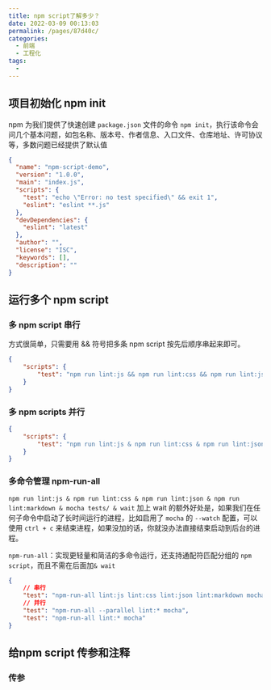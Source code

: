 ```yaml
---
title: npm script了解多少？
date: 2022-03-09 00:13:03
permalink: /pages/87d40c/
categories:
  - 前端
  - 工程化
tags:
  - 
---
```

## 项目初始化 npm init 
npm 为我们提供了快速创建 `package.json` 文件的命令 `npm init`，执行该命令会问几个基本问题，如包名称、版本号、作者信息、入口文件、仓库地址、许可协议等，多数问题已经提供了默认值
```json
{
  "name": "npm-script-demo",
  "version": "1.0.0",
  "main": "index.js",
  "scripts": {
    "test": "echo \"Error: no test specified\" && exit 1",
    "eslint": "eslint **.js"
  },
  "devDependencies": {
    "eslint": "latest"
  },
  "author": "",
  "license": "ISC",
  "keywords": [],
  "description": ""
}
```
## 运行多个 npm script
### 多 npm script 串行
方式很简单，只需要用 && 符号把多条 npm script 按先后顺序串起来即可。
```json
{
    "scripts": {
        "test": "npm run lint:js && npm run lint:css && npm run lint:json && npm run lint:markdown && mocha tests/"
    } 
}
```
### 多 npm scripts 并行
```json
{
    "scripts": {
        "test": "npm run lint:js & npm run lint:css & npm run lint:json & npm run lint:markdown & mocha tests/"
    } 
}
```

### 多命令管理 npm-run-all
`npm run lint:js & npm run lint:css & npm run lint:json & npm run lint:markdown & mocha tests/ & wait`
加上 wait 的额外好处是，如果我们在任何子命令中启动了长时间运行的进程，比如启用了 `mocha` 的 `--watch` 配置，可以使用 `ctrl + c` 来结束进程，如果没加的话，你就没办法直接结束启动到后台的进程。

`npm-run-all`：实现更轻量和简洁的多命令运行，还支持通配符匹配分组的 `npm script`，而且不需在后面加`& wait`
```json
{
    // 串行
    "test": "npm-run-all lint:js lint:css lint:json lint:markdown mocha",
    // 并行
    "test": "npm-run-all --parallel lint:* mocha",
    "test": "npm-run-all lint:* mocha"
}
```

## 给npm script 传参和注释
### 传参

